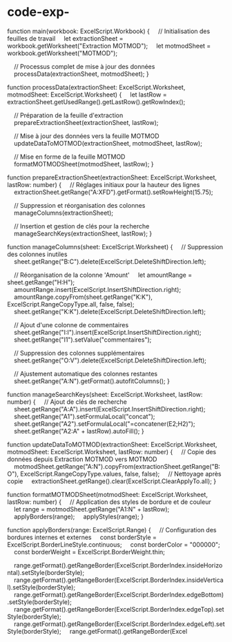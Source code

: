 # code-exp-
function main(workbook: ExcelScript.Workbook) {
    // Initialisation des feuilles de travail
    let extractionSheet = workbook.getWorksheet("Extraction MOTMOD");
    let motmodSheet = workbook.getWorksheet("MOTMOD");

    // Processus complet de mise à jour des données
    processData(extractionSheet, motmodSheet);
}

function processData(extractionSheet: ExcelScript.Worksheet, motmodSheet: ExcelScript.Worksheet) {
    let lastRow = extractionSheet.getUsedRange().getLastRow().getRowIndex();

    // Préparation de la feuille d'extraction
    prepareExtractionSheet(extractionSheet, lastRow);

    // Mise à jour des données vers la feuille MOTMOD
    updateDataToMOTMOD(extractionSheet, motmodSheet, lastRow);

    // Mise en forme de la feuille MOTMOD
    formatMOTMODSheet(motmodSheet, lastRow);
}

function prepareExtractionSheet(extractionSheet: ExcelScript.Worksheet, lastRow: number) {
    // Réglages initiaux pour la hauteur des lignes
    extractionSheet.getRange("A:XFD").getFormat().setRowHeight(15.75);

    // Suppression et réorganisation des colonnes
    manageColumns(extractionSheet);

    // Insertion et gestion de clés pour la recherche
    manageSearchKeys(extractionSheet, lastRow);
}

function manageColumns(sheet: ExcelScript.Worksheet) {
    // Suppression des colonnes inutiles
    sheet.getRange("B:C").delete(ExcelScript.DeleteShiftDirection.left);

    // Réorganisation de la colonne 'Amount'
    let amountRange = sheet.getRange("H:H");
    amountRange.insert(ExcelScript.InsertShiftDirection.right);
    amountRange.copyFrom(sheet.getRange("K:K"), ExcelScript.RangeCopyType.all, false, false);
    sheet.getRange("K:K").delete(ExcelScript.DeleteShiftDirection.left);

    // Ajout d'une colonne de commentaires
    sheet.getRange("I:I").insert(ExcelScript.InsertShiftDirection.right);
    sheet.getRange("I1").setValue("commentaires");

    // Suppression des colonnes supplémentaires
    sheet.getRange("O:V").delete(ExcelScript.DeleteShiftDirection.left);

    // Ajustement automatique des colonnes restantes
    sheet.getRange("A:N").getFormat().autofitColumns();
}

function manageSearchKeys(sheet: ExcelScript.Worksheet, lastRow: number) {
    // Ajout de clés de recherche
    sheet.getRange("A:A").insert(ExcelScript.InsertShiftDirection.right);
    sheet.getRange("A1").setFormulaLocal("concat");
    sheet.getRange("A2").setFormulaLocal("=concatener(E2;H2)");
    sheet.getRange("A2:A" + lastRow).autoFill();
}

function updateDataToMOTMOD(extractionSheet: ExcelScript.Worksheet, motmodSheet: ExcelScript.Worksheet, lastRow: number) {
    // Copie des données depuis Extraction MOTMOD vers MOTMOD
    motmodSheet.getRange("A:N").copyFrom(extractionSheet.getRange("B:O"), ExcelScript.RangeCopyType.values, false, false);
    // Nettoyage après copie
    extractionSheet.getRange().clear(ExcelScript.ClearApplyTo.all);
}

function formatMOTMODSheet(motmodSheet: ExcelScript.Worksheet, lastRow: number) {
    // Application des styles de bordure et de couleur
    let range = motmodSheet.getRange("A1:N" + lastRow);
    applyBorders(range);
    applyStyles(range);
}

function applyBorders(range: ExcelScript.Range) {
    // Configuration des bordures internes et externes
    const borderStyle = ExcelScript.BorderLineStyle.continuous;
    const borderColor = "000000";
    const borderWeight = ExcelScript.BorderWeight.thin;

    range.getFormat().getRangeBorder(ExcelScript.BorderIndex.insideHorizontal).setStyle(borderStyle);
    range.getFormat().getRangeBorder(ExcelScript.BorderIndex.insideVertical).setStyle(borderStyle);
    range.getFormat().getRangeBorder(ExcelScript.BorderIndex.edgeBottom).setStyle(borderStyle);
    range.getFormat().getRangeBorder(ExcelScript.BorderIndex.edgeTop).setStyle(borderStyle);
    range.getFormat().getRangeBorder(ExcelScript.BorderIndex.edgeLeft).setStyle(borderStyle);
    range.getFormat().getRangeBorder(Excel
